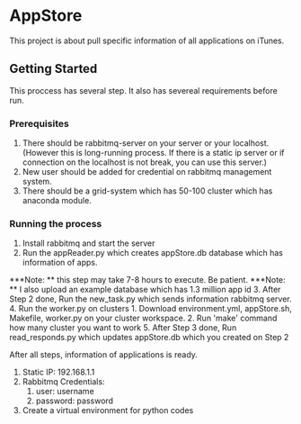 # AppStore 

This project is about pull specific information of  all applications on iTunes. 

## Getting Started

This proccess has several step. It also has severeal requirements before run.

### Prerequisites

1. There should be rabbitmq-server on your server or your localhost.(However this is long-running process. If there is a static ip server or if connection on the localhost is not break, you can use this server.)
2. New user should be added for credential on rabbitmq management system.
3. There should be a grid-system which has 50-100 cluster which has anaconda module.

### Running the process
1. Install rabbitmq and start the server
2. Run the appReader.py which creates appStore.db database which has information of apps.

***Note: ** this step may take 7-8 hours to execute. Be patient.
***Note: ** I also upload an example database which has 1.3 million app id 
3. After Step 2 done, Run the new_task.py which sends information rabbitmq server.
4. Run the worker.py on clusters
	1. Download environment.yml, appStore.sh, Makefile, worker.py on your cluster workspace.
	2. Run 'make' command how many cluster you want to work
5. After Step 3 done, Run read_responds.py which updates appStore.db which you created on Step 2

After all steps, information of applications is ready.

1. Static IP: 192.168.1.1
2. Rabbitmq Credentials:
	1. user: username
	2. password: password
3. Create a virtual environment for python codes
